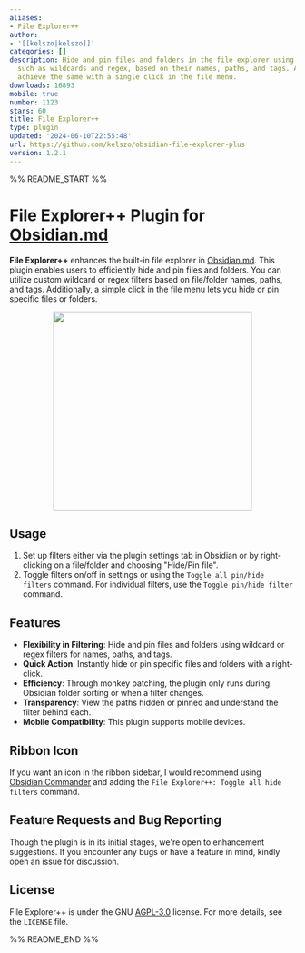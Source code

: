 ```yaml
---
aliases:
- File Explorer++
author:
- '[[kelszo|kelszo]]'
categories: []
description: Hide and pin files and folders in the file explorer using custom filters,
  such as wildcards and regex, based on their names, paths, and tags. Additionally,
  achieve the same with a single click in the file menu.
downloads: 16893
mobile: true
number: 1123
stars: 60
title: File Explorer++
type: plugin
updated: '2024-06-10T22:55:48'
url: https://github.com/kelszo/obsidian-file-explorer-plus
version: 1.2.1
---
```


%% README_START %%

# File Explorer++ Plugin for [Obsidian.md](https://obsidian.md/)

**File Explorer++** enhances the built-in file explorer in [Obsidian.md](https://obsidian.md/). This plugin enables users to efficiently
hide and pin files and folders. You can utilize custom wildcard or regex filters based on file/folder names, paths, and tags. Additionally,
a simple click in the file menu lets you hide or pin specific files or folders.

<p align="center"><img src="https://raw.githubusercontent.com/kelszo/obsidian-file-explorer-plus/HEAD/assets/example.png" width="350"></p>

## **Usage**

1. Set up filters either via the plugin settings tab in Obsidian or by right-clicking on a file/folder and choosing "Hide/Pin file".
2. Toggle filters on/off in settings or using the `Toggle all pin/hide filters` command. For individual filters, use the
   `Toggle pin/hide filter` command.

## **Features**

-   **Flexibility in Filtering**: Hide and pin files and folders using wildcard or regex filters for names, paths, and tags.
-   **Quick Action**: Instantly hide or pin specific files and folders with a right-click.
-   **Efficiency**: Through monkey patching, the plugin only runs during Obsidian folder sorting or when a filter changes.
-   **Transparency**: View the paths hidden or pinned and understand the filter behind each.
-   **Mobile Compatibility**: This plugin supports mobile devices.

## **Ribbon Icon**
If you want an icon in the ribbon sidebar, I would recommend using [Obsidian Commander](https://github.com/phibr0/obsidian-commander)
and adding the `File Explorer++: Toggle all hide filters` command.

## **Feature Requests and Bug Reporting**

Though the plugin is in its initial stages, we're open to enhancement suggestions. If you encounter any bugs or have a feature in mind,
kindly open an issue for discussion.

## **License**

File Explorer++ is under the GNU [AGPL-3.0](https://www.gnu.org/licenses/agpl-3.0.en.html) license. For more details, see the `LICENSE`
file.


%% README_END %%
